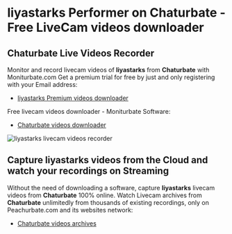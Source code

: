 # liyastarks Performer on Chaturbate - Free LiveCam videos downloader

## Chaturbate Live Videos Recorder

Monitor and record livecam videos of **liyastarks** from **Chaturbate** with Moniturbate.com
Get a premium trial for free by just and only registering with your Email address:
* [liyastarks Premium videos downloader](https://moniturbate.com/request-demo-licence-key.html)

Free livecam videos downloader - Moniturbate Software:
* [Chaturbate videos downloader](https://moniturbate.com/moniturbate-download-software.html)

![liyastarks livecam videos recorder](https://peachurnet.com/templates/moniturbate-software.png)


## Capture liyastarks videos from the Cloud and watch your recordings on Streaming

Without the need of downloading a software, capture **liyastarks** livecam videos from **Chaturbate** 100% online.
Watch Livecam archives from **Chaturbate** unlimitedly from thousands of existing recordings, only on Peachurbate.com and its websites network:
* [Chaturbate videos archives](https://peachurnet.com/)